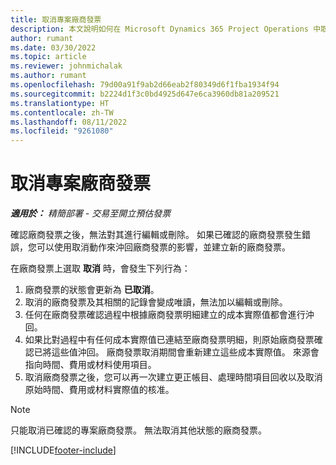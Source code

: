 ```yaml
---
title: 取消專案廠商發票
description: 本文說明如何在 Microsoft Dynamics 365 Project Operations 中取消專案廠商發票，以及取消專案廠商發票的財務影響。
author: rumant
ms.date: 03/30/2022
ms.topic: article
ms.reviewer: johnmichalak
ms.author: rumant
ms.openlocfilehash: 79d00a91f9ab2d66eab2f80349d6f1fba1934f94
ms.sourcegitcommit: b2224d1f3c0bd4925d647e6ca3960db81a209521
ms.translationtype: HT
ms.contentlocale: zh-TW
ms.lasthandoff: 08/11/2022
ms.locfileid: "9261080"
---
```

# <a name="cancel-a-project-vendor-invoice"></a>取消專案廠商發票

_**適用於：** 精簡部署 - 交易至開立預估發票_

確認廠商發票之後，無法對其進行編輯或刪除。 如果已確認的廠商發票發生錯誤，您可以使用取消動作來沖回廠商發票的影響，並建立新的廠商發票。

在廠商發票上選取 **取消** 時，會發生下列行為：

1. 廠商發票的狀態會更新為 **已取消**。
2. 取消的廠商發票及其相關的記錄會變成唯讀，無法加以編輯或刪除。
3. 任何在廠商發票確認過程中根據廠商發票明細建立的成本實際值都會進行沖回。
4. 如果比對過程中有任何成本實際值已連結至廠商發票明細，則原始廠商發票確認已將這些值沖回。 廠商發票取消期間會重新建立這些成本實際值。 來源會指向時間、費用或材料使用項目。
5. 取消廠商發票之後，您可以再一次建立更正帳目、處理時間項目回收以及取消原始時間、費用或材料實際值的核准。

> [!NOTE]
> 只能取消已確認的專案廠商發票。 無法取消其他狀態的廠商發票。

[!INCLUDE[footer-include](../../includes/footer-banner.md)]
